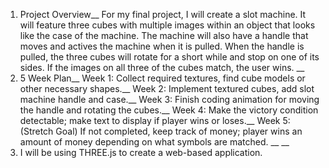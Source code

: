 1. Project Overview__
For my final project, I will create a slot machine. It will feature three cubes with multiple images within an object that looks like the case of the machine. The machine will also have a handle that moves and actives the machine when it is pulled. When the handle is pulled, the three cubes will rotate for a short while and stop on one of its sides. If the images on all three of the cubes match, the user wins. 
__
2. 5 Week Plan__
  Week 1: Collect required textures, find cube models or other necessary shapes.__
  Week 2: Implement textured cubes, add slot machine handle and case.__
  Week 3: Finish coding animation for moving the handle and rotating the cubes.__ 
  Week 4: Make the victory condition detectable; make text to display if player wins or loses.__
  Week 5: (Stretch Goal) If not completed, keep track of money; player wins an amount of money depending on what symbols are matched. __
__
3. I will be using THREE.js to create a web-based application. 

